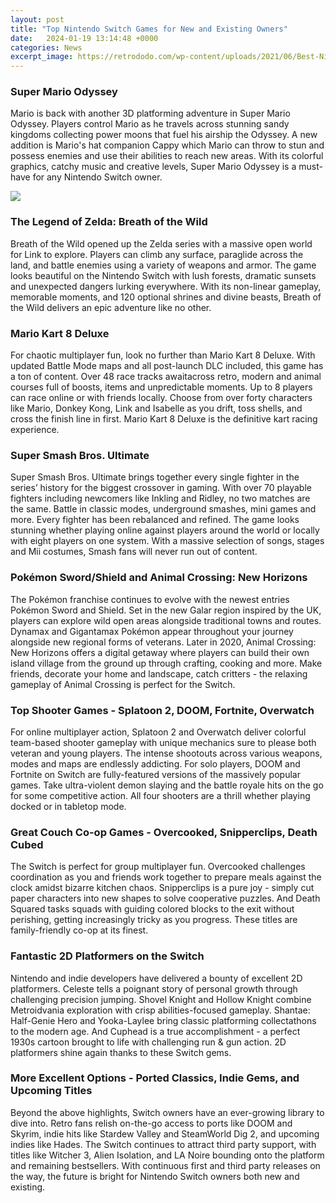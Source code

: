 ```yaml
---
layout: post
title: "Top Nintendo Switch Games for New and Existing Owners"
date:   2024-01-19 13:14:48 +0000
categories: News
excerpt_image: https://retrododo.com/wp-content/uploads/2021/06/Best-Nintendo-Switch-Games-Of-All-Time-1160x653.jpg
---
```

### Super Mario Odyssey
Mario is back with another 3D platforming adventure in Super Mario Odyssey. Players control Mario as he travels across stunning sandy kingdoms collecting power moons that fuel his airship the Odyssey. A new addition is Mario's hat companion Cappy which Mario can throw to stun and possess enemies and use their abilities to reach new areas. With its colorful graphics, catchy music and creative levels, Super Mario Odyssey is a must-have for any Nintendo Switch owner.


![](https://retrododo.com/wp-content/uploads/2021/06/Best-Nintendo-Switch-Games-Of-All-Time-1160x653.jpg)
### The Legend of Zelda: Breath of the Wild  
Breath of the Wild opened up the Zelda series with a massive open world for Link to explore. Players can climb any surface, paraglide across the land, and battle enemies using a variety of weapons and armor. The game looks beautiful on the Nintendo Switch with lush forests, dramatic sunsets and unexpected dangers lurking everywhere. With its non-linear gameplay, memorable moments, and 120 optional shrines and divine beasts, Breath of the Wild delivers an epic adventure like no other.

### Mario Kart 8 Deluxe
For chaotic multiplayer fun, look no further than Mario Kart 8 Deluxe. With updated Battle Mode maps and all post-launch DLC included, this game has a ton of content. Over 48 race tracks awaitacross retro, modern and animal courses full of boosts, items and unpredictable moments. Up to 8 players can race online or with friends locally. Choose from over forty characters like Mario, Donkey Kong, Link and Isabelle as you drift, toss shells, and cross the finish line in first. Mario Kart 8 Deluxe is the definitive kart racing experience.

### Super Smash Bros. Ultimate  
Super Smash Bros. Ultimate brings together every single fighter in the series’ history for the biggest crossover in gaming. With over 70 playable fighters including newcomers like Inkling and Ridley, no two matches are the same. Battle in classic modes, underground smashes, mini games and more. Every fighter has been rebalanced and refined. The game looks stunning whether playing online against players around the world or locally with eight players on one system. With a massive selection of songs, stages and Mii costumes, Smash fans will never run out of content.

### Pokémon Sword/Shield and Animal Crossing: New Horizons
The Pokémon franchise continues to evolve with the newest entries Pokémon Sword and Shield. Set in the new Galar region inspired by the UK, players can explore wild open areas alongside traditional towns and routes. Dynamax and Gigantamax Pokémon appear throughout your journey alongside new regional forms of veterans. Later in 2020, Animal Crossing: New Horizons offers a digital getaway where players can build their own island village from the ground up through crafting, cooking and more. Make friends, decorate your home and landscape, catch critters - the relaxing gameplay of Animal Crossing is perfect for the Switch.

### Top Shooter Games - Splatoon 2, DOOM, Fortnite, Overwatch 
For online multiplayer action, Splatoon 2 and Overwatch deliver colorful team-based shooter gameplay with unique mechanics sure to please both veteran and young players. The intense shootouts across various weapons, modes and maps are endlessly addicting. For solo players, DOOM and Fortnite on Switch are fully-featured versions of the massively popular games. Take ultra-violent demon slaying and the battle royale hits on the go for some competitive action. All four shooters are a thrill whether playing docked or in tabletop mode.  

### Great Couch Co-op Games - Overcooked, Snipperclips, Death Cubed
The Switch is perfect for group multiplayer fun. Overcooked challenges coordination as you and friends work together to prepare meals against the clock amidst bizarre kitchen chaos. Snipperclips is a pure joy - simply cut paper characters into new shapes to solve cooperative puzzles. And Death Squared tasks squads with guiding colored blocks to the exit without perishing, getting increasingly tricky as you progress. These titles are family-friendly co-op at its finest.

### Fantastic 2D Platformers on the Switch
Nintendo and indie developers have delivered a bounty of excellent 2D platformers. Celeste tells a poignant story of personal growth through challenging precision jumping. Shovel Knight and Hollow Knight combine Metroidvania exploration with crisp abilities-focused gameplay. Shantae: Half-Genie Hero and Yooka-Laylee bring classic platforming collectathons to the modern age. And Cuphead is a true accomplishment - a perfect 1930s cartoon brought to life with challenging run & gun action. 2D platformers shine again thanks to these Switch gems.

### More Excellent Options - Ported Classics, Indie Gems, and Upcoming Titles 
Beyond the above highlights, Switch owners have an ever-growing library to dive into. Retro fans relish on-the-go access to ports like DOOM and Skyrim, indie hits like Stardew Valley and SteamWorld Dig 2, and upcoming indies like Hades. The Switch continues to attract third party support, with titles like Witcher 3, Alien Isolation, and LA Noire bounding onto the platform and remaining bestsellers. With continuous first and third party releases on the way, the future is bright for Nintendo Switch owners both new and existing.